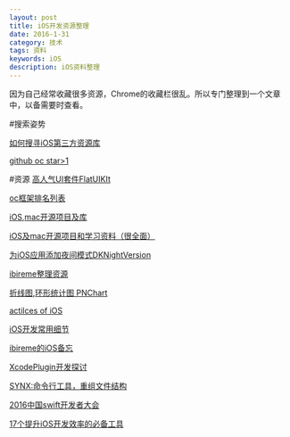 ```yaml
---
layout: post
title: iOS开发资源整理
date: 2016-1-31
category: 技术
tags: 资料
keywords: iOS
description: iOS资料整理
---
```

因为自己经常收藏很多资源，Chrome的收藏栏很乱。所以专门整理到一个文章中，以备需要时查看。

#搜索姿势

[如何搜寻iOS第三方资源库](http://zhangbuhuai.com/2015/07/18/how-to-search-3rd-ios-resources/)

[github oc star>1](https://github.com/search?l=Objective-C&o=desc&q=stars%3A%3E1&s=stars&type=Repositories)

#资源
[高人气UI套件FlatUIKIt](https://github.com/Grouper/FlatUIKit)

[oc框架排名列表](https://github.com/XCGit/awesome-objc-frameworks)

[iOS,mac开源项目及库](https://github.com/XCGit/awesome-objc-frameworks)

[iOS及mac开源项目和学习资料（很全面）](http://www.kancloud.cn/digest/ios-mac-study/84557)

[为iOS应用添加夜间模式DKNightVersion](https://github.com/Draveness/DKNightVersion)

[ibireme整理资源](http://github.ibireme.com/github/list/ios/)

[折线图,环形统计图 PNChart](https://github.com/kevinzhow/PNChart)

[actilces of iOS](https://github.com/JanzTam/iOS-blog-acticle/blob/master/acticles.md)

[iOS开发常用细节](http://segmentfault.com/a/1190000003722059)

[ibireme的iOS备忘](http://github.ibireme.com/github/list/ios/)

[XcodePlugin开发探讨](https://github.com/MakeZL/CocoaPods-ToGithub-List)

[SYNX:命令行工具，重组文件结构](https://github.com/venmo/synx?plg_nld=1&plg_uin=1&plg_auth=1&plg_nld=1&plg_usr=1&plg_vkey=1&plg_dev=1)

[2016中国swift开发者大会](https://github.com/atConf/atswift-2016-resources)

[17个提升iOS开发效率的必备工具
](http://blog.fir.im/fir_im_weekly151119/?utm_source=weibo&utm_medium=link&utm_content=fir_im_weekly151119)
